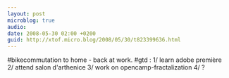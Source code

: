 ```yaml
---
layout: post
microblog: true
audio: 
date: 2008-05-30 02:00 +0200
guid: http://xtof.micro.blog/2008/05/30/t823399636.html
---
```

#bikecommutation to home - back at work. #gtd : 1/ learn adobe première 2/ attend salon d'arthenice  3/ work on opencamp-fractalization 4/ ?
